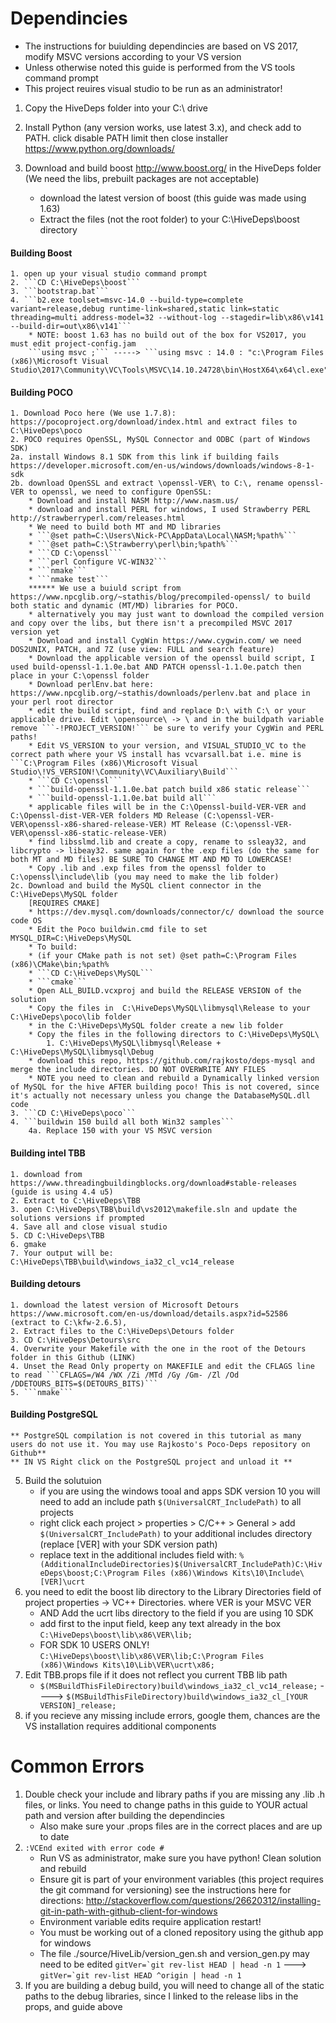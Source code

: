 
# Dependincies
* The instructions for buiulding dependincies are based on VS 2017, modify MSVC versions according to your VS version
* Unless otherwise noted this guide is performed from the VS tools command prompt
* This project reuires visual studio to be run as an administrator!
1. Copy the HiveDeps folder into your C:\ drive

2. Install Python (any version works, use latest 3.x), and check add to PATH. click disable PATH limit then close installer https://www.python.org/downloads/

3. Download and build boost http://www.boost.org/ in the HiveDeps folder (We need the libs, prebuilt packages are not acceptable)
	* download the latest version of boost (this guide was made using 1.63)
	* Extract the files (not the root folder) to your C:\HiveDeps\boost directory

#### Building Boost
	1. open up your visual studio command prompt
	2. ```CD C:\HiveDeps\boost```
	3. ```bootstrap.bat```
	4. ```b2.exe toolset=msvc-14.0 --build-type=complete variant=release,debug runtime-link=shared,static link=static threading=multi address-model=32 --without-log --stagedir=lib\x86\v141 --build-dir=out\x86\v141```
		* NOTE: boost 1.63 has no build out of the box for VS2017, you must edit project-config.jam
		```using msvc ;``` -----> ```using msvc : 14.0 : "c:\Program Files (x86)\Microsoft Visual Studio\2017\Community\VC\Tools\MSVC\14.10.24728\bin\HostX64\x64\cl.exe";```

#### Building POCO
	1. Download Poco here (We use 1.7.8): https://pocoproject.org/download/index.html and extract files to C:\HiveDeps\poco
	2. POCO requires OpenSSL, MySQL Connector and ODBC (part of Windows SDK)
	2a. install Windows 8.1 SDK from this link if building fails https://developer.microsoft.com/en-us/windows/downloads/windows-8-1-sdk
	2b. download OpenSSL and extract \openssl-VER\ to C:\, rename openssl-VER to openssl, we need to configure OpenSSL:
		* Download and install NASM http://www.nasm.us/
		* download and install PERL for windows, I used Strawberry PERL http://strawberryperl.com/releases.html
		* We need to build both MT and MD libraries
		* ```@set path=C:\Users\Nick-PC\AppData\Local\NASM;%path%```
		* ```@set path=C:\Strawberry\perl\bin;%path%```
		* ```CD C:\openssl```
		* ```perl Configure VC-WIN32```
		* ```nmake```
		* ```nmake test```
		****** We use a buiuld script from https://www.npcglib.org/~stathis/blog/precompiled-openssl/ to build both static and dynamic (MT/MD) libraries for POCO.
		* alternatively you may just want to download the compiled version and copy over the libs, but there isn't a precompiled MSVC 2017 version yet
		* Download and install CygWin https://www.cygwin.com/ we need DOS2UNIX, PATCH, and 7Z (use view: FULL and search feature)
		* Download the applicable version of the openssl build script, I used build-openssl-1.1.0e.bat AND PATCH openssl-1.1.0e.patch then place in your C:\openssl folder
		* Download perlEnv.bat here: https://www.npcglib.org/~stathis/downloads/perlenv.bat and place in your perl root director
		* edit the build script, find and replace D:\ with C:\ or your applicable drive. Edit \opensource\ -> \ and in the buildpath variable remove ```-!PROJECT_VERSION!``` be sure to verify your CygWin and PERL paths!
		* Edit VS_VERSION to your version, and VISUAL_STUDIO_VC to the correct path where your VS install has vcvarsall.bat i.e. mine is ```C:\Program Files (x86)\Microsoft Visual Studio\!VS_VERSION!\Community\VC\Auxiliary\Build```
		* ```CD C:\openssl```
		* ```build-openssl-1.1.0e.bat patch build x86 static release```
		* ```build-openssl-1.1.0e.bat build all```
		* applicable files will be in the C:\Openssl-build-VER-VER and C:\Openssl-dist-VER-VER folders MD Release (C:\openssl-VER-VER\openssl-x86-shared-release-VER) MT Release (C:\openssl-VER-VER\openssl-x86-static-release-VER)
		* find libsslmd.lib and create a copy, rename to ssleay32, and libcrypto -> libeay32. same again for the .exp files (do the same for both MT and MD files) BE SURE TO CHANGE MT AND MD TO LOWERCASE!
		* Copy .lib and .exp files from the openssl folder to C:\openssl\include\lib (you may need to make the lib folder)
	2c. Download and build the MySQL client connector in the C:\HiveDeps\MySQL folder
		[REQUIRES CMAKE]
		* https://dev.mysql.com/downloads/connector/c/ download the source code OS
		* Edit the Poco buildwin.cmd file to set MYSQL_DIR=C:\HiveDeps\MySQL
		* To build:
		* (if your CMake path is not set) @set path=C:\Program Files (x86)\CMake\bin;%path%
		* ```CD C:\HiveDeps\MySQL```
		* ```cmake```
		* Open ALL_BUILD.vcxproj and build the RELEASE VERSION of the solution
		* Copy the files in  C:\HiveDeps\MySQL\libmysql\Release to your C:\HiveDeps\poco\lib folder
		* in the C:\HiveDeps\MySQL folder create a new lib folder
		* Copy the files in the following directors to C:\HiveDeps\MySQL\
			1. C:\HiveDeps\MySQL\libmysql\Release + C:\HiveDeps\MySQL\libmysql\Debug
		* download this repo, https://github.com/rajkosto/deps-mysql and merge the include directories. DO NOT OVERWRITE ANY FILES
		* NOTE you need to clean and rebuild a Dynamically linked version of MySQL for the hive AFTER building poco! This is not covered, since it's actually not necessary unless you change the DatabaseMySQL.dll code
	3. ```CD C:\HiveDeps\poco```
	4. ```buildwin 150 build all both Win32 samples```
		4a. Replace 150 with your VS MSVC version

#### Building intel TBB
	1. download from https://www.threadingbuildingblocks.org/download#stable-releases (guide is using 4.4 u5)
	2. Extract to C:\HiveDeps\TBB
	3. open C:\HiveDeps\TBB\build\vs2012\makefile.sln and update the solutions versions if prompted
	4. Save all and close visual studio
	5. CD C:\HiveDeps\TBB
	6. gmake
	7. Your output will be: C:\HiveDeps\TBB\build\windows_ia32_cl_vc14_release

#### Building detours
	1. download the latest version of Microsoft Detours https://www.microsoft.com/en-us/download/details.aspx?id=52586 (extract to C:\kfw-2.6.5),
	2. Extract files to the C:\HiveDeps\Detours folder
	3. CD C:\HiveDeps\Detours\src
	4. Overwrite your Makefile with the one in the root of the Detours folder in this Github (LINK)
	4. Unset the Read Only property on MAKEFILE and edit the CFLAGS line to read ```CFLAGS=/W4 /WX /Zi /MTd /Gy /Gm- /Zl /Od /DDETOURS_BITS=$(DETOURS_BITS)```
	5. ```nmake```

 #### Building PostgreSQL
	** PostgreSQL compilation is not covered in this tutorial as many users do not use it. You may use Rajkosto's Poco-Deps repository on Github**
	** IN VS Right click on the PostgreSQL project and unload it **

5. Build the solutuion
	* if you are using the windows tooal and apps SDK version 10 you will need to add an include path ```$(UniversalCRT_IncludePath)``` to all projects
	* right click each project > properties > C/C++ > General > add ```$(UniversalCRT_IncludePath)``` to your additional includes directory (replace [VER] with your SDK version path)
	* replace text in the additional includes field with: ```%(AdditionalIncludeDirectories)$(UniversalCRT_IncludePath)C:\HiveDeps\boost;C:\Program Files (x86)\Windows Kits\10\Include\[VER]\ucrt```
6. you need to edit the boost lib directory to the Library Directories field of project properties -> VC++ Directories. where VER is your MSVC VER
	* AND Add the ucrt libs directory to the field if you are using 10 SDK
	* add first to the input field, keep any text already in the box ```C:\HiveDeps\boost\lib\x86\VER\lib;```
	* FOR SDK 10 USERS ONLY! ```C:\HiveDeps\boost\lib\x86\VER\lib;C:\Program Files (x86)\Windows Kits\10\Lib\VER\ucrt\x86;```
6. Edit TBB.props file if it does not reflect you current TBB lib path
	* ```$(MSBuildThisFileDirectory)build\windows_ia32_cl_vc14_release;``` ----> ```$(MSBuildThisFileDirectory)build\windows_ia32_cl_[YOUR VERSION]_release;```
8. if you recieve any missing include errors, google them, chances are the VS installation requires additional components

# Common Errors
1. Double check your include and library paths if you are missing any .lib .h files, or links. You need to change paths in this guide to YOUR actual path and version after building the dependincies
	* Also make sure your .props files are in the correct places and are up to date
2. ```:VCEnd exited with error code #```
	* Run VS as administrator, make sure you have python! Clean solution and rebuild
	* Ensure git is part of your environment variables (this project requires the git command for versioning) see the instructions here for directions: http://stackoverflow.com/questions/26620312/installing-git-in-path-with-github-client-for-windows
	* Environment variable edits require application restart!
	* You must be working out of a cloned repository using the github app for windows
	* The file ./source/HiveLib/version_gen.sh and version_gen.py may need to be edited ```gitVer=`git rev-list HEAD | head -n 1``` ---> ```gitVer=`git rev-list HEAD ^origin | head -n 1```
3. If you are building a debug build, you will need to change all of the static paths to the debug libraries, since I linked to the release libs in the props, and guide above
